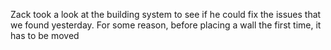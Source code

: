 Zack took a look at the building system to see if he could fix the issues that we found yesterday. For some reason, before placing a wall the first time, it has to be moved
